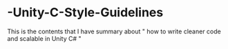 # -Unity-C-Style-Guidelines
This is the contents that I have summary about " how to write cleaner code and scalable in Unity C# "

